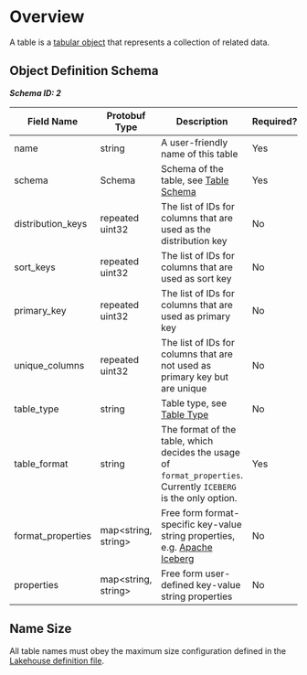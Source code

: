 # Overview

A table is a [tabular object](../overview.md#traits) that represents a collection of related data.

## Object Definition Schema

***Schema ID: 2***

| Field Name                 | Protobuf Type       | Description                                                                                                      | Required? | Default |
|----------------------------|---------------------|------------------------------------------------------------------------------------------------------------------|-----------|---------|
| name                       | string              | A user-friendly name of this table                                                                               | Yes       |         |
| schema                     | Schema              | Schema of the table, see [Table Schema](table-schema.md)                                                       | Yes       |         |
| distribution_keys          | repeated uint32     | The list of IDs for columns that are used as the distribution key                                                | No        |         |
| sort_keys                  | repeated uint32     | The list of IDs for columns that are used as sort key                                                            | No        |         |
| primary_key                | repeated uint32     | The list of IDs for columns that are used as primary key                                                         | No        |         |
| unique_columns             | repeated uint32     | The list of IDs for columns that are not used as primary key but are unique                                      | No        |         |
| table_type                 | string              | Table type, see [Table Type](table-type.md)                                                                    | No        | MANAGED |
| table_format               | string              | The format of the table, which decides the usage of `format_properties`. Currently `ICEBERG` is the only option. | Yes       |         |
| format_properties          | map<string, string> | Free form format-specific key-value string properties, e.g. [Apache Iceberg](./iceberg.md)                       | No        |         |
| properties                 | map<string, string> | Free form user-defined key-value string properties                                                               | No        |         |

## Name Size

All table names must obey the maximum size configuration defined in the [Lakehouse definition file](../lakehouse.md).